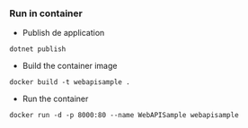 ### Run in container
- Publish de application
```
dotnet publish
```
- Build the container image
```
docker build -t webapisample .
```
- Run the container
```
docker run -d -p 8000:80 --name WebAPISample webapisample
```
